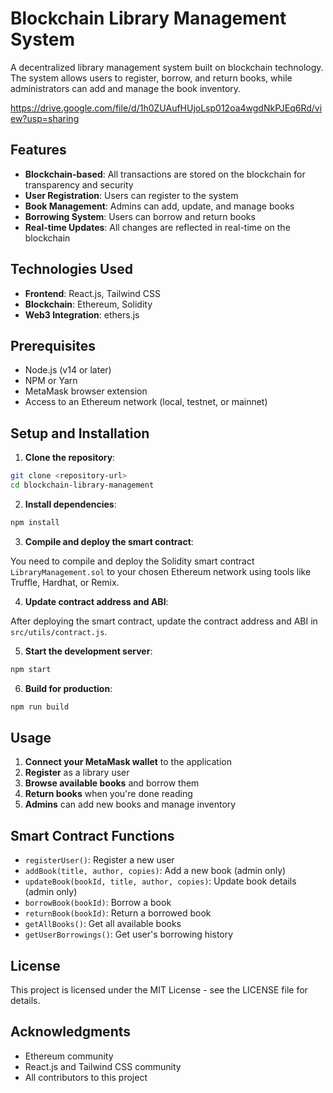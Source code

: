 # Blockchain Library Management System

A decentralized library management system built on blockchain technology. The system allows users to register, borrow, and return books, while administrators can add and manage the book inventory.

https://drive.google.com/file/d/1h0ZUAufHUjoLsp012oa4wgdNkPJEq6Rd/view?usp=sharing

## Features

- **Blockchain-based**: All transactions are stored on the blockchain for transparency and security
- **User Registration**: Users can register to the system
- **Book Management**: Admins can add, update, and manage books
- **Borrowing System**: Users can borrow and return books
- **Real-time Updates**: All changes are reflected in real-time on the blockchain

## Technologies Used

- **Frontend**: React.js, Tailwind CSS
- **Blockchain**: Ethereum, Solidity
- **Web3 Integration**: ethers.js

## Prerequisites

- Node.js (v14 or later)
- NPM or Yarn
- MetaMask browser extension
- Access to an Ethereum network (local, testnet, or mainnet)

## Setup and Installation

1. **Clone the repository**:

```bash
git clone <repository-url>
cd blockchain-library-management
```

2. **Install dependencies**:

```bash
npm install
```

3. **Compile and deploy the smart contract**:

You need to compile and deploy the Solidity smart contract `LibraryManagement.sol` to your chosen Ethereum network using tools like Truffle, Hardhat, or Remix.

4. **Update contract address and ABI**:

After deploying the smart contract, update the contract address and ABI in `src/utils/contract.js`.

5. **Start the development server**:

```bash
npm start
```

6. **Build for production**:

```bash
npm run build
```

## Usage

1. **Connect your MetaMask wallet** to the application
2. **Register** as a library user
3. **Browse available books** and borrow them
4. **Return books** when you're done reading
5. **Admins** can add new books and manage inventory

## Smart Contract Functions

- `registerUser()`: Register a new user
- `addBook(title, author, copies)`: Add a new book (admin only)
- `updateBook(bookId, title, author, copies)`: Update book details (admin only)
- `borrowBook(bookId)`: Borrow a book
- `returnBook(bookId)`: Return a borrowed book
- `getAllBooks()`: Get all available books
- `getUserBorrowings()`: Get user's borrowing history

## License

This project is licensed under the MIT License - see the LICENSE file for details.

## Acknowledgments

- Ethereum community
- React.js and Tailwind CSS community
- All contributors to this project
